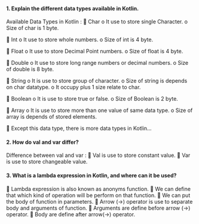 #### 1.	Explain the different data types available in Kotlin. 

Available Data Types in Kotlin : 
	Char 
o	It use to store single Character.
o	Size of char is 1 byte.

	Int
o	It use to store whole numbers.
o	Size of int is 4 byte.

	Float
o	It use to store Decimal Point numbers.
o	Size of float is 4 byte.

	Double
o	It use to store long range numbers or decimal numbers.
o	Size of double is 8 byte.

	String
o	It is use to store group of character.
o	Size of string is depends on char datatype.
o	It occupy plus 1 size relate to char. 

	Boolean
o	It is use to store true or false.
o	Size of Boolean is 2 byte.



	Array 
o	It is use to store more than one value of same data type.
o	Size of array is depends of stored elements.

	Except  this data type, there is more data types in Kotlin…


#### 2.	How do val and var differ?

Difference between val and var :
	Val is use to store constant value.
	Var is use to store changeable value.


#### 3.	What is a lambda expression in Kotlin, and where can it be used?

	Lambda expression is also known as anonyms function.
	We can define that which kind of operation will be perform on that function.
	We can put the body of function in parameters.
	Arrow (->) operator is use to separate body and arguments of function.
	Arguments are define before arrow (->) operator.
	Body are define after arrow(->) operator. 
